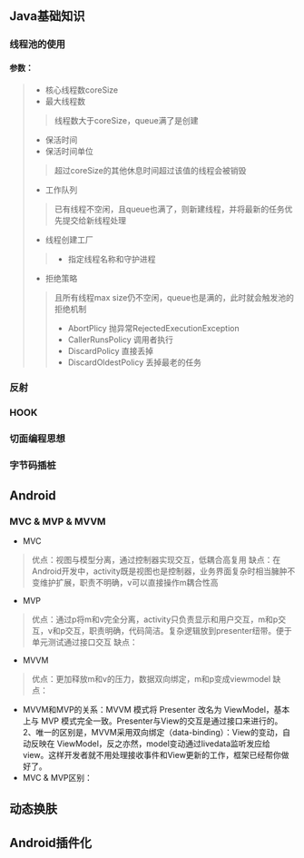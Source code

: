 ## Java基础知识


### 线程池的使用

#### 参数：
> + 核心线程数coreSize
> + 最大线程数
> > 线程数大于coreSize，queue满了是创建
> + 保活时间
> + 保活时间单位
> > 超过coreSize的其他休息时间超过该值的线程会被销毁
> + 工作队列
> > 已有线程不空闲，且queue也满了，则新建线程，并将最新的任务优先提交给新线程处理
> + 线程创建工厂
> > - 指定线程名称和守护进程
> + 拒绝策略
> > 且所有线程max size仍不空闲，queue也是满的，此时就会触发池的拒绝机制
> > - AbortPlicy 抛异常RejectedExecutionException
> > - CallerRunsPolicy 调用者执行
> > - DiscardPolicy 直接丢掉
> > - DiscardOldestPolicy 丢掉最老的任务

### 反射

### HOOK


### 切面编程思想

### 字节码插桩

## Android

### MVC & MVP & MVVM
* MVC
> 优点：视图与模型分离，通过控制器实现交互，低耦合高复用
> 缺点：在Android开发中，activity既是视图也是控制器，业务界面复杂时相当臃肿不变维护扩展，职责不明确，v可以直接操作m耦合性高

* MVP
> 优点：通过p将m和v完全分离，activity只负责显示和用户交互，m和p交互，v和p交互，职责明确，代码简洁。复杂逻辑放到presenter纽带。便于单元测试通过接口交互
> 缺点：

* MVVM
> 优点：更加释放m和v的压力，数据双向绑定，m和p变成viewmodel
> 缺点：

* MVVM和MVP的关系：MVVM 模式将 Presenter 改名为 ViewModel，基本上与 MVP 模式完全一致。Presenter与View的交互是通过接口来进行的。 2、唯一的区别是，MVVM采用双向绑定（data-binding）：View的变动，自动反映在 ViewModel，反之亦然，model变动通过livedata监听发应给view。这样开发者就不用处理接收事件和View更新的工作，框架已经帮你做好了。
* MVC & MVP区别：


## 动态换肤


## Android插件化


